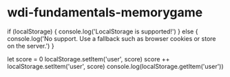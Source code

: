 # wdi-fundamentals-memorygame


if (localStorage) {
  console.log('LocalStorage is supported!')
} else {
  console.log('No support. Use a fallback such as browser cookies or store on the server.')
}

let score = 0
localStorage.setItem('user', score)
score ++
localStorage.setItem('user', score)
console.log(localStorage.getItem('user'))
